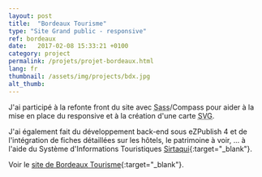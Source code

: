 ```yaml
---
layout: post
title:  "Bordeaux Tourisme"
type: "Site Grand public - responsive"
ref: bordeaux
date:   2017-02-08 15:33:21 +0100
category: project
permalink: /projets/projet-bordeaux.html
lang: fr
thumbnail: /assets/img/projects/bdx.jpg
alt_thumb: 
---
```



J'ai participé à la refonte front du site avec <abbr title="Syntactically Awesome Stylesheets">Sass</abbr>/Compass pour aider à la mise en place du responsive et à la création d'une carte <abbr title="Scalable Vector Graphics">SVG</abbr>.

J'ai également fait du développement back-end sous eZPublish 4 et de l'intégration de fiches détaillées sur les hôtels, le patrimoine à voir, ... à l'aide du Système d'Informations Touristiques [Sirtaqui](http://www.sirtaqui-aquitaine.com/ "Sirtaqui (nouvelle fenêtre)"){:target="_blank"}.

Voir le [site de Bordeaux Tourisme](http://www.bordeaux-tourisme.com/ "Bordeaux Tourisme (nouvelle fenêtre)"){:target="_blank"}.

<img src="{{ site.baseurl }}/assets/img/projects/bordeaux_large.jpg" alt="" 
             srcset="{{ site.baseurl }}/assets/img/projects/bordeaux_medium.jpg 670w,
          {{ site.baseurl }}/assets/img/projects/bordeaux_large.jpg 1024w"
          sizes="(min-width:671px) 1024px"/> 

<img src="{{ site.baseurl }}/assets/img/projects/bordeaux_large2.jpg" alt="" 
             srcset="{{ site.baseurl }}/assets/img/projects/bordeaux_medium2.jpg 670w,
          {{ site.baseurl }}/assets/img/projects/bordeaux_large2.jpg 1024w"
          sizes="(min-width:671px) 1024px"/> 